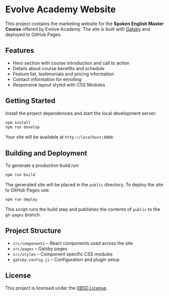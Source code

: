 # Evolve Academy Website

This project contains the marketing website for the **Spoken English Master Course** offered by Evolve Academy. The site is built with [Gatsby](https://www.gatsbyjs.com/) and deployed to GitHub Pages.

## Features

- Hero section with course introduction and call to action
- Details about course benefits and schedule
- Feature list, testimonials and pricing information
- Contact information for enrolling
- Responsive layout styled with CSS Modules

## Getting Started

Install the project dependencies and start the local development server:

```bash
npm install
npm run develop
```

Your site will be available at `http://localhost:8000`.

## Building and Deployment

To generate a production build run:

```bash
npm run build
```

The generated site will be placed in the `public` directory. To deploy the site to GitHub Pages use:

```bash
npm run deploy
```

This script runs the build step and publishes the contents of `public` to the `gh-pages` branch.

## Project Structure

- `src/components` – React components used across the site
- `src/pages` – Gatsby pages
- `src/styles` – Component specific CSS modules
- `gatsby-config.js` – Configuration and plugin setup

## License

This project is licensed under the [0BSD License](LICENSE).

